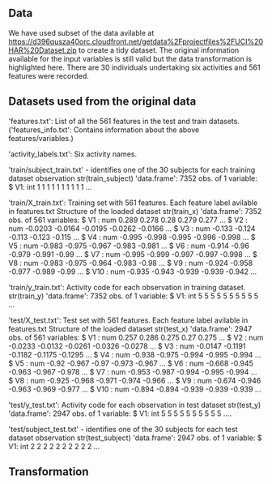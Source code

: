 ## Data

We have used subset of the data avilable at https://d396qusza40orc.cloudfront.net/getdata%2Fprojectfiles%2FUCI%20HAR%20Dataset.zip
to create a tidy dataset. The original information available for the input variables is still valid but the data transformation is highlighted here.
There are 30 individuals undertaking six activities and 561 features were recorded.

## Datasets used from the original data

'features.txt': List of all the 561 features in the test and train datasets.
('features_info.txt': Contains information about the above features/variables.)

'activity_labels.txt': Six activity names.

'train/subject_train.txt' - identifies one of the 30 subjects for each training dataset observation
str(train_subject)
'data.frame':	7352 obs. of  1 variable:
 $ V1: int  1 1 1 1 1 1 1 1 1 1 ...

'train/X_train.txt': Training set with 561 features. Each feature label avilable in features.txt
Structure of the loaded dataset
str(train_x)
'data.frame':	7352 obs. of  561 variables:
 $ V1  : num  0.289 0.278 0.28 0.279 0.277 ...
 $ V2  : num  -0.0203 -0.0164 -0.0195 -0.0262 -0.0166 ...
 $ V3  : num  -0.133 -0.124 -0.113 -0.123 -0.115 ...
 $ V4  : num  -0.995 -0.998 -0.995 -0.996 -0.998 ...
 $ V5  : num  -0.983 -0.975 -0.967 -0.983 -0.981 ...
 $ V6  : num  -0.914 -0.96 -0.979 -0.991 -0.99 ...
 $ V7  : num  -0.995 -0.999 -0.997 -0.997 -0.998 ...
 $ V8  : num  -0.983 -0.975 -0.964 -0.983 -0.98 ...
 $ V9  : num  -0.924 -0.958 -0.977 -0.989 -0.99 ...
 $ V10 : num  -0.935 -0.943 -0.939 -0.939 -0.942 ...
 
'train/y_train.txt': Activity code for each observation in training dataset.
str(train_y)
'data.frame':	7352 obs. of  1 variable:
 $ V1: int  5 5 5 5 5 5 5 5 5 5 ...
 
'test/X_test.txt': Test set with 561 features. Each feature label avilable in features.txt
Structure of the loaded dataset
str(test_x)
'data.frame':	2947 obs. of  561 variables:
 $ V1  : num  0.257 0.286 0.275 0.27 0.275 ...
 $ V2  : num  -0.0233 -0.0132 -0.0261 -0.0326 -0.0278 ...
 $ V3  : num  -0.0147 -0.1191 -0.1182 -0.1175 -0.1295 ...
 $ V4  : num  -0.938 -0.975 -0.994 -0.995 -0.994 ...
 $ V5  : num  -0.92 -0.967 -0.97 -0.973 -0.967 ...
 $ V6  : num  -0.668 -0.945 -0.963 -0.967 -0.978 ...
 $ V7  : num  -0.953 -0.987 -0.994 -0.995 -0.994 ...
 $ V8  : num  -0.925 -0.968 -0.971 -0.974 -0.966 ...
 $ V9  : num  -0.674 -0.946 -0.963 -0.969 -0.977 ...
 $ V10 : num  -0.894 -0.894 -0.939 -0.939 -0.939 ...

'test/y_test.txt': Activity code for each observation in test dataset
str(test_y)
'data.frame':	2947 obs. of  1 variable:
 $ V1: int  5 5 5 5 5 5 5 5 5 5 ....

'test/subject_test.txt' - identifies one of the 30 subjects for each test dataset observation
str(test_subject)
'data.frame':	2947 obs. of  1 variable:
 $ V1: int  2 2 2 2 2 2 2 2 2 2 ...
 
 ## Transformation
 
 
